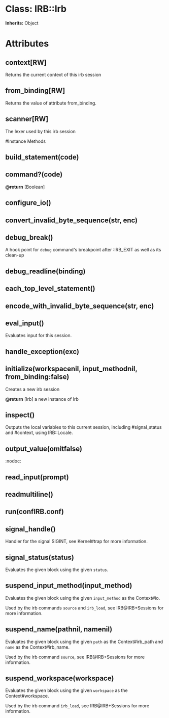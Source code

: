 # Class: IRB::Irb
**Inherits:** Object
    



# Attributes
## context[RW] [](#attribute-i-context)
Returns the current context of this irb session

## from_binding[RW] [](#attribute-i-from_binding)
Returns the value of attribute from_binding.

## scanner[RW] [](#attribute-i-scanner)
The lexer used by this irb session


#Instance Methods
## build_statement(code) [](#method-i-build_statement)

## command?(code) [](#method-i-command?)

**@return** [Boolean] 

## configure_io() [](#method-i-configure_io)

## convert_invalid_byte_sequence(str, enc) [](#method-i-convert_invalid_byte_sequence)

## debug_break() [](#method-i-debug_break)
A hook point for `debug` command's breakpoint after :IRB_EXIT as well as its
clean-up

## debug_readline(binding) [](#method-i-debug_readline)

## each_top_level_statement() [](#method-i-each_top_level_statement)

## encode_with_invalid_byte_sequence(str, enc) [](#method-i-encode_with_invalid_byte_sequence)

## eval_input() [](#method-i-eval_input)
Evaluates input for this session.

## handle_exception(exc) [](#method-i-handle_exception)

## initialize(workspacenil, input_methodnil, from_binding:false) [](#method-i-initialize)
Creates a new irb session

**@return** [Irb] a new instance of Irb

## inspect() [](#method-i-inspect)
Outputs the local variables to this current session, including #signal_status
and #context, using IRB::Locale.

## output_value(omitfalse) [](#method-i-output_value)
:nodoc:

## read_input(prompt) [](#method-i-read_input)

## readmultiline() [](#method-i-readmultiline)

## run(confIRB.conf) [](#method-i-run)

## signal_handle() [](#method-i-signal_handle)
Handler for the signal SIGINT, see Kernel#trap for more information.

## signal_status(status) [](#method-i-signal_status)
Evaluates the given block using the given `status`.

## suspend_input_method(input_method) [](#method-i-suspend_input_method)
Evaluates the given block using the given `input_method` as the Context#io.

Used by the irb commands `source` and `irb_load`, see IRB@IRB+Sessions for
more information.

## suspend_name(pathnil, namenil) [](#method-i-suspend_name)
Evaluates the given block using the given `path` as the Context#irb_path and
`name` as the Context#irb_name.

Used by the irb command `source`, see IRB@IRB+Sessions for more information.

## suspend_workspace(workspace) [](#method-i-suspend_workspace)
Evaluates the given block using the given `workspace` as the
Context#workspace.

Used by the irb command `irb_load`, see IRB@IRB+Sessions for more information.

